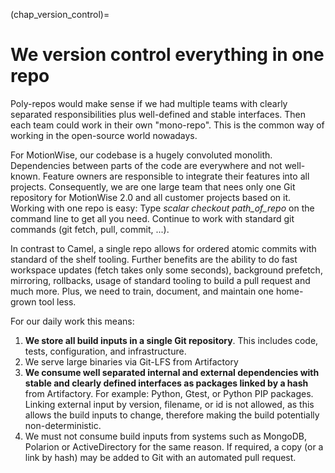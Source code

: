 (chap_version_control)=
# We version control everything in one repo

Poly-repos would make sense if we had multiple teams with clearly separated responsibilities plus well-defined and stable interfaces. 
Then each team could work in their own "mono-repo". This is the common way of working in the open-source world nowadays.

For MotionWise, our codebase is a hugely convoluted monolith. Dependencies between parts of the code are everywhere and not well-known. Feature owners are responsible to integrate their features into all projects. Consequently, we are one large team that nees only one Git repository for MotionWise 2.0 and all customer projects based on it. Working with one repo is easy: Type _scalar checkout path_of_repo_ on the command line to get all you need. Continue to work with standard git commands (git fetch, pull, commit, ...).

In contrast to Camel, a single repo allows for ordered atomic commits with standard of the shelf tooling. Further benefits are the ability to do fast workspace updates (fetch takes only some seconds), background prefetch, mirroring, rollbacks, usage of standard tooling to build a pull request and much more. Plus, we need to train, document, and maintain one home-grown tool less.

For our daily work this means:
1. **We store all build inputs in a single Git repository**. This includes code, tests, configuration, and infrastructure.
2. We serve large binaries via Git-LFS from Artifactory
3. **We consume well separated internal and external dependencies with stable and clearly defined interfaces as packages linked by a hash** from Artifactory. For example: Python, Gtest, or Python PIP packages. Linking external input by version, filename, or id is not allowed, as this allows the build inputs to change, therefore making the build potentially non-deterministic. 
4. We must not consume build inputs from systems such as MongoDB, Polarion or ActiveDirectory for the same reason. If required, a copy (or a link by hash) may be added to Git with an automated pull request.



